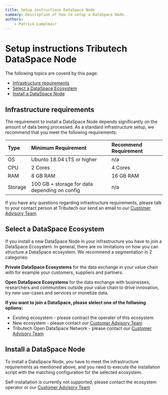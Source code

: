 ```yaml
---
title: Setup instructions DataSpace Node
summary: Description of how to setup a DataSpace Node.
authors:
    - Patrick Lamplmair
---
```


# Setup instructions Tributech DataSpace Node

The following topics are coverd by this page:

- [Infrastructure requirements](/setup-instructions/setup-node/#infrastructure-requirements)
- [Select a DataSpace Ecosystem](/setup-instructions/setup-node/#select-a-dataspace-ecosystem)
- [Install a DataSpace Node](/setup-instructions/setup-node/#install-a-dataspace-node)

## Infrastructure requirements

The requirement to install a DataSpace Node depends significantly on the amount of data being processed. As a standard infrastructure setup, we recommend that you meet the following requirements:

| Type          | Minimum Requirement | Recommend Requirement |
| :---          |    :----            |    :----              |
| OS            |Ubunto 18.04 LTS or higher|n/a               |
| CPU           |2 Cores              |4 Cores                |
| RAM           |8 GB RAM             |16 GB RAM              |
| Storage       |100 GB + storage for data depending on config|n/a|

If you have any questions regarding infrastructure requirements, please talk to your contact person at Tributech our send an email to our [Customer Advisory Team](mailto:customer-advisory@tributech.io).

## Select a DataSpace Ecosystem

If you install a new DataSpace Node in your infrastructure you have to join a DataSpace Ecosystem. In general, there are no limitations on how you can structure a DataSpace ecosystem. We recommend a segmentation in 2 categories:

**Private DataSpace Ecosystems** for the data exchange in your value chain with for example your customers, suppliers and partners.

**Open DataSpace Ecosystems** for the data exchange with businesses, researchers and communities outside your value chain to drive innovation, try new use-cases and services or monetize data.

**If you want to join a DataSpace, please slelect one of the follwoing options:**

- Existing ecosystem - please contract the operater of this ecosystem
- New ecosystem - please contact our [Customer Advisory Team](mailto:customer-advisory@tributech.io)
- Tributech Open DataSpace Network - please contact our [Customer Advisory Team](mailto:customer-advisory@tributech.io)

## Install a DataSpace Node

To install a DataSpace Node, you have to meet the infrastructure requirements as mentioned above, and you need to execute the installation script with the matching configuration for the selected ecosystem.

Self-installation is currently not supported, please contact the ecosystem operator or our [Customer Advisory Team](mailto:customer-advisory@tributech.io)

